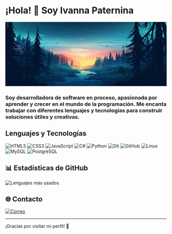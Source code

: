 # ¡Hola! 👋 Soy Ivanna Paternina


<img src="https://raw.githubusercontent.com/ivanna-pm05/ivanna-pm05/main/paisale.jpn" alt="Paisaje" height="200"  width="100%"/>

### Soy desarrolladora de software en proceso, apasionada por aprender y crecer en el mundo de la programación. Me encanta trabajar con diferentes lenguajes y tecnologías para construir soluciones útiles y creativas.

## Lenguajes y Tecnologías

![HTML5](https://img.shields.io/badge/HTML5-E34F26?style=for-the-badge&logo=html5&logoColor=white) 
![CSS3](https://img.shields.io/badge/CSS3-1572B6?style=for-the-badge&logo=css3&logoColor=white) 
![JavaScript](https://img.shields.io/badge/JavaScript-F7DF1E?style=for-the-badge&logo=javascript&logoColor=black) 
![C#](https://img.shields.io/badge/C%23-239120?style=for-the-badge&logo=c-sharp&logoColor=white) 
![Python](https://img.shields.io/badge/Python-3776AB?style=for-the-badge&logo=python&logoColor=white) 
![Git](https://img.shields.io/badge/Git-F05032?style=for-the-badge&logo=git&logoColor=white) 
![GitHub](https://img.shields.io/badge/GitHub-181717?style=for-the-badge&logo=github&logoColor=white) 
![Linux](https://img.shields.io/badge/Linux-FCC624?style=for-the-badge&logo=linux&logoColor=black) 
![MySQL](https://img.shields.io/badge/MySQL-4479A1?style=for-the-badge&logo=mysql&logoColor=white) 
![PostgreSQL](https://img.shields.io/badge/PostgreSQL-336791?style=for-the-badge&logo=postgresql&logoColor=white) 

## 📊 Estadísticas de GitHub

![Lenguajes más usados](https://github-readme-stats.vercel.app/api/top-langs/?username=ivanna-pm05&layout=compact&theme=dark&hide=Jupyter%20Notebook)

## 🌐 Contacto
  
[![Correo](https://img.shields.io/badge/Email-D14836?style=for-the-badge&logo=gmail&logoColor=white)](mailto:paterninamercadoivanna@gmail.com)

---

¡Gracias por visitar mi perfil! 🚀

